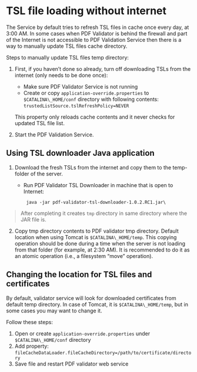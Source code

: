 # TSL file loading without internet

The Service by default tries to refresh TSL files in cache once every
day, at 3:00 AM. In some cases when PDF Validator is behind the firewall
and part of the Internet is not accessible to PDF Validation Service
then there is a way to manually update TSL files cache directory.

Steps to manually update TSL files temp directory:

1.  First, if you haven’t done so already, turn off downloading TSLs
    from the internet (only needs to be done once):
	-  Make sure PDF Validator Service is not running
	-  Create or copy `application-override.properties` to
	    `$CATALINA\_HOME/conf` directory with following contents:  `trustedListSource.tslRefreshPolicy=NEVER`

	This property only reloads cache contents and it never checks for
	updated TSL file list.

2.  Start the PDF Validation Service.

Using TSL downloader Java application
-------------------------------------

1.  Download the fresh TSLs from the internet and copy them to the
    temp-folder of the server.
	-  Run PDF Validator TSL Downloader in machine that is open to
           Internet:

        	java -jar pdf-validator-tsl-downloader-1.0.2.RC1.jar\

> After completing it creates `tmp` directory in same directory where the
> JAR file is.

2.  Copy tmp directory contents to PDF validator tmp directory. Default
    location when using Tomcat is `$CATALINA\_HOME/temp`.
    This copying operation should be done during a time when the server
    is not loading from that folder (for example, at 2:30 AM). It is
    recommended to do it as an atomic operation (i.e., a filesystem
    “move” operation).

Changing the location for TSL files and certificates
----------------------------------------------------

By default, validator service will look for downloaded certificates from
default temp directory. In case of Tomcat, it is `$CATALINA\_HOME/temp`,
but in some cases you may want to change it.

Follow these steps:

1. Open or create `application-override.properties` under
   `$CATALINA\_HOME/conf` directory
2. Add property: `fileCacheDataLoader.fileCacheDirectory=/path/to/certificate/directory`
3. Save file and restart PDF validator web service
